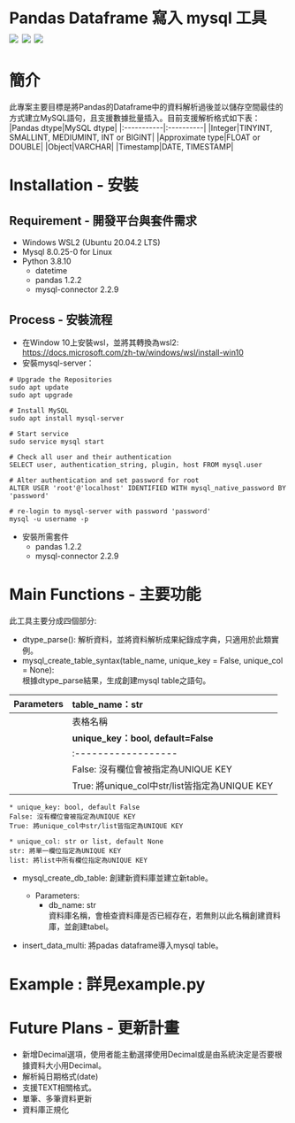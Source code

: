 Pandas Dataframe 寫入 mysql 工具  
![](https://img.shields.io/badge/python-3.8-blue) ![](https://img.shields.io/badge/MySQL-8.0.25--0%20LTS-orange) ![](https://img.shields.io/badge/Ubuntu-20.04.2%20LTS-orange)
===============================
# 簡介
此專案主要目標是將Pandas的Dataframe中的資料解析過後並以儲存空間最佳的方式建立MySQL語句，且支援數據批量插入。目前支援解析格式如下表：  
|Pandas dtype|MySQL dtype|
|:-----------|:----------|
|Integer|TINYINT, SMALLINT, MEDIUMINT, INT or BIGINT|
|Approximate type|FLOAT or DOUBLE|
|Object|VARCHAR|
|Timestamp|DATE, TIMESTAMP|

# Installation - 安裝
## Requirement - 開發平台與套件需求

* Windows WSL2 (Ubuntu 20.04.2 LTS)
* Mysql 8.0.25-0 for Linux
* Python 3.8.10
  * datetime 
  * pandas 1.2.2
  * mysql-connector 2.2.9

## Process - 安裝流程
* 在Window 10上安裝wsl，並將其轉換為wsl2: https://docs.microsoft.com/zh-tw/windows/wsl/install-win10
* 安裝mysql-server：
````
# Upgrade the Repositories
sudo apt update 
sudo apt upgrade

# Install MySQL
sudo apt install mysql-server

# Start service
sudo service mysql start

# Check all user and their authentication 
SELECT user, authentication_string, plugin, host FROM mysql.user

# Alter authentication and set password for root
ALTER USER 'root'@'localhost' IDENTIFIED WITH mysql_native_password BY 'password'

# re-login to mysql-server with password 'password'
mysql -u username -p
````
* 安裝所需套件
  * pandas 1.2.2
  * mysql-connector 2.2.9


# Main Functions - 主要功能
此工具主要分成四個部分: 
* dtype_parse(): 解析資料，並將資料解析成果紀錄成字典，只適用於此類實例。
* mysql_create_table_syntax(table_name, unique_key = False, unique_col = None):  
根據dtype_parse結果，生成創建mysql table之語句。  

|Parameters|**table_name：str**|
|:---------|:------------------|
|          |表格名稱|
|          |**unique_key：bool, default=False**|
|          |:------------------|
|          |False: 沒有欄位會被指定為UNIQUE KEY  
|          |True: 將unique_col中str/list皆指定為UNIQUE KEY  |


    * unique_key: bool, default False  
    False: 沒有欄位會被指定為UNIQUE KEY  
    True: 將unique_col中str/list皆指定為UNIQUE KEY  

    * unique_col: str or list, default None  
    str: 將單一欄位指定為UNIQUE KEY  
    list: 將list中所有欄位指定為UNIQUE KEY

* mysql_create_db_table: 創建新資料庫並建立新table。
  * Parameters:
    * db_name: str  
    資料庫名稱，會檢查資料庫是否已經存在，若無則以此名稱創建資料庫，並創建tabel。  

* insert_data_multi: 將padas dataframe導入mysql table。

# Example : 詳見example.py

# Future Plans - 更新計畫
* 新增Decimal選項，使用者能主動選擇使用Decimal或是由系統決定是否要根據資料大小用Decimal。
* 解析純日期格式(date)
* 支援TEXT相關格式。
* 單筆、多筆資料更新
* 資料庫正規化

